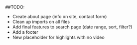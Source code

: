 ##TODO:
- Create about page (info on site, contact form)
- Clean up imports on all files
- Add final features to search page (date range, sort, filter?)
- Add a footer
- New placeholder for highlights with no video
